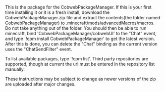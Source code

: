 This is the package for the CobwebPackageManager. If this is your first time installing it or it is a fresh install, download the CobwebPackageManager.zip file and extract the contents(the folder named CobwebPackageManager) to .minecraft/mods/advancedMacros/macros. Do not take anything out of the folder. You should then be able to run minecraft, bind 'CobwebPackageManager/cobwebUI' to the "Chat" event, and type '!cpm install CobwebPackageManager' to get the latest version. After this is done, you can delete the "Chat" binding as the current version uses the "ChatSendFilter" event.

To list available packages, type '!cpm list'. Third party repositories are supported, though at current the url must be entered in the repository list manually.

These instructions may be subject to change as newer versions of the zip are uploaded after major changes.

